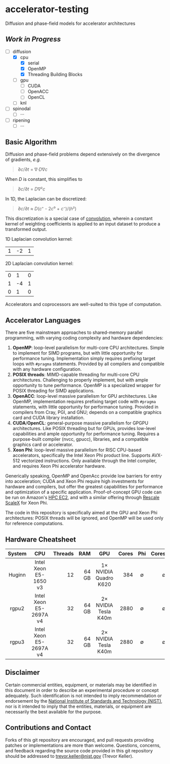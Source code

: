 # accelerator-testing

Diffusion and phase-field models for accelerator architectures

## *Work in Progress*

 - [ ] diffusion
   - [x] cpu
     - [x] serial
     - [x] OpenMP
     - [x] Threading Building Blocks
   - [ ] gpu
     - [ ] CUDA
     - [ ] OpenACC
     - [ ] OpenCL
   - [ ] knl
 - [ ] spinodal
   - [ ] &middot;&middot;&middot;
 - [ ] ripening
   - [ ] &middot;&middot;&middot;

## Basic Algorithm

Diffusion and phase-field problems depend extensively on the divergence of gradients, *e.g.*
> &part;*c*/&part;*t* = &nabla;&middot;*D*&nabla;*c*

When *D* is constant, this simplifies to
> &part;*c*/&part;*t* = *D*&nabla;&sup2;*c*

In 1D, the Laplacian can be discretized:
> &part;*c*/&part;*t* &asymp; *D*(*c*&#8314; - 2*c*&#8304; + *c*&#8315;)/(*h*&sup2;)

This discretization is a special case of [convolution](https://en.wikipedia.org/wiki/Discrete_Laplace_operator#Image_Processing),
wherein a constant kernel of weighting coefficients is applied to an input dataset to produce a transformed output.

1D Laplacian convolution kernel:
<table>
  <tr>
    <td>1</td>
    <td>-2</td>
    <td>1</td>
  </tr>
</table>

2D Laplacian convolution kernel:
<table>
  <tr>
    <td>0</td>
    <td>1</td>
    <td>0</td>
  </tr>
  <tr>
    <td>1</td>
    <td>-4</td>
    <td>1</td>
  </tr>
  <tr>
    <td>0</td>
    <td>1</td>
    <td>0</td>
  </tr>
</table>

Accelerators and coprocessors are well-suited to this type of computation.

## Accelerator Languages

There are five mainstream approaches to shared-memory parallel programming,
with varying coding complexity and hardware dependencies:

 1. **OpenMP**: loop-level parallelism for multi-core CPU architectures.
    Simple to implement for SIMD programs, but with little opportunity for performance tuning.
    Implementation simply requires prefixing target loops with ```#pragma``` statements.
    Provided by all compilers and compatible with any hardware configuration.
 2. **POSIX threads**: MIMD-capable threading for multi-core CPU architectures.
    Challenging to properly implement, but with ample opportunity to tune performance.
    OpenMP is a specialized wrapper for POSIX threading for SIMD applications.
 3. **OpenACC**: loop-level massive parallelism for GPU architectures.
    Like OpenMP, implementation requires prefixing target code with ```#pragma``` statements,
    with little opportunity for performance tuning.
    Provided in compilers from Cray, PGI, and GNU;
    depends on a compatible graphics card and CUDA library installation.
 4. **CUDA**/**OpenCL**: general-purpose massive parallelism for GPGPU architectures.
    Like POSIX threading but for GPUs, provides low-level capabilities and ample opportunity for performance tuning.
    Requires a purpose-built compiler (nvcc, gpucc), libraries, and a compatible graphics card or accelerator.
 5. **Xeon Phi**: loop-level massive parallelism for RISC CPU-based accelerators,
    specifically the Intel Xeon Phi product line. Supports AVX-512 vectorized instructions.
    Only available through the Intel compiler, and requires Xeon Phi accelerator hardware.

Generically speaking, OpenMP and OpenAcc provide low barriers for entry into acceleration;
CUDA and Xeon Phi require high investments for hardware and compilers, but offer the greatest
capabilities for performance and optimization of a specific application.
Proof-of-concept GPU code can be run on Amazon's [HPC EC2](https://aws.amazon.com/ec2/Elastic-GPUs/), and
with a similar offering through [Rescale ScaleX](http://www.rescale.com/products/) for Xeon Phi.

The code in this repository is specifically aimed at the GPU and Xeon Phi architectures:
POSIX threads will be ignored, and OpenMP will be used only for reference computations.

## Hardware Cheatsheet

| System | CPU                    | Threads | RAM   | GPU                         | Cores | Phi      | Cores    |
| :----: | :--------------------: | ------: | ----: | :-------------------------: | ----: | :------: | -------: |
| Huginn | Intel Xeon E5-1650 v3  | 12      | 64 GB | 1&times; NVIDIA Quadro K620 | 384   | &empty;  | &empty;  |
| rgpu2  | Intel Xeon E5-2697A v4 | 32      | 64 GB | 2&times; NVIDIA Tesla K40m  | 2880  | &empty;  | &empty;  |
| rgpu3  | Intel Xeon E5-2697A v4 | 32      | 64 GB | 2&times; NVIDIA Tesla K40m  | 2880  | &empty;  | &empty;  |

## Disclaimer

Certain commercial entities, equipment, or materials may be identified in this
document in order to describe an experimental procedure or concept adequately.
Such identification is not intended to imply recommendation or endorsement by
the [National Institute of Standards and Technology (NIST)](http://www.nist.gov),
nor is it intended to imply that the entities, materials, or equipment are
necessarily the best available for the purpose.

## Contributions and Contact

Forks of this git repository are encouraged, and pull requests providing patches
or implementations are more than welcome.
Questions, concerns, and feedback regarding the source code provided in this git
repository should be addressed to trevor.keller@nist.gov (Trevor Keller).
